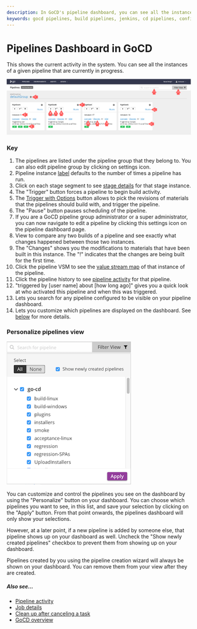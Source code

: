 ```yaml
---
description: In GoCD's pipeline dashboard, you can see all the instances of a given pipeline that are currently in progress.
keywords: gocd pipelines, build pipelines, jenkins, cd pipelines, configure pipelines, visual stream mapping, continuous delivery
---
```



# Pipelines Dashboard in GoCD

This shows the current activity in the system. You can see all the instances of a given pipeline that are currently in progress.

![Pipelines Dashboard Page](../resources/images/pipelines_dashboard.png)

### Key

1.  The pipelines are listed under the pipeline group that they belong to. You can also edit pipeline group by clicking on settings icon.
2.  Pipeline instance [label](../configuration/build_labelling.md) defaults to the number of times a pipeline has run.
3.  Click on each stage segment to see [stage details](../navigation/stage_details_page.md) for that stage instance.
4.  The "Trigger" button forces a pipeline to begin build activity.
5.  The [Trigger with Options](../advanced_usage/trigger_with_options.md) button allows to pick the revisions of materials that the pipelines should build with, and trigger the pipeline.
6.  The "Pause" button pauses scheduling of the pipeline.
7.  If you are a GoCD pipeline group administrator or a super administrator, you can now navigate to edit a pipeline by clicking this settings icon on the pipeline dashboard page.
8.  View to compare any two builds of a pipeline and see exactly what changes happened between those two instances.
9.  The "Changes" shows you the modifications to materials that have been built in this instance. The "!" indicates that the changes are being built for the first time.
10. Click the pipeline VSM to see the [value stream map](../navigation/value_stream_map.md) of that instance of the pipeline.
11. Click the pipeline history to see [pipeline activity](../navigation/pipeline_activity_page.md) for that pipeline.
12. "triggered by [user name] about [how long ago]" gives you a quick look at who activated this pipeline and when this was triggered.
13. Lets you search for any pipeline configured to be visible on your pipeline dashboard.
14. Lets you customize which pipelines are displayed on the dashboard. See [below](#personalize-pipelines-view) for more details.





### Personalize pipelines view

![Personalize pipelines view](../resources/images/pipelines_dashboard_personalize.png)

You can customize and control the pipelines you see on the dashboard by using the "Personalize" button on your dashboard. You can choose which pipelines you want to see, in this list, and save your selection by clicking on the "Apply" button. From that point onwards, the pipelines dashboard will only show your selections.

However, at a later point, if a new pipeline is added by someone else, that pipeline shows up on your dashboard as well. Uncheck the "Show newly created pipelines" checkbox to prevent them from showing up on your dashboard.

Pipelines created by you using the pipeline creation wizard will always be shown on your dashboard. You can remove them from your view after they are created.

##### Also see...

-   [Pipeline activity](../navigation/pipeline_activity_page.md)
-   [Job details](../navigation/job_details_page.md)
-   [Clean up after canceling a task](../advanced_usage/dev_clean_up_when_cancel.md)
-   [GoCD overview](../introduction/concepts_in_go.md)
